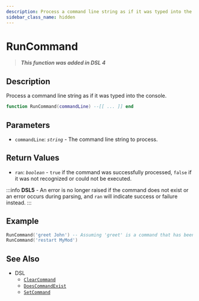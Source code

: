 ```yaml
---
description: Process a command line string as if it was typed into the console.
sidebar_class_name: hidden
---
```


# RunCommand

> **_This function was added in DSL 4_**

## Description

Process a command line string as if it was typed into the console.

```lua
function RunCommand(commandLine) --[[ ... ]] end
```

## Parameters

- `commandLine`: _`string`_ - The command line string to process. <!-- .It can include multiple commands separated by semicolons (`;`). Each command will be processed in the order they appear in the string. (AI suggestion) -->

## Return Values

- `ran`: _`boolean`_ - `true` if the command was successfully processed, `false` if it was not recognized or could not be executed.

:::info
**DSL5** - An error is no longer raised if the command does not exist or an error occurs during parsing, and `ran` will indicate success or failure instead.
:::

## Example

```lua
RunCommand('greet John') -- Assuming 'greet' is a command that has been set up to greet the user.
RunCommand('restart MyMod')
```

## See Also

- DSL
  - [`ClearCommand`](ClearCommand)
  - [`DoesCommandExist`](DoesCommandExist)
  - [`SetCommand`](SetCommand)
